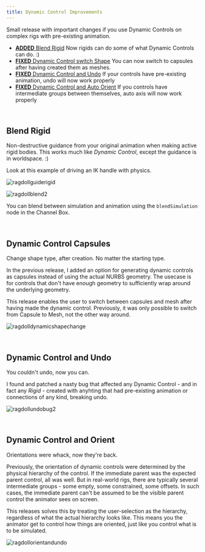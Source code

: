 ```yaml
---
title: Dynamic Control Improvements
---
```


Small release with important changes if you use Dynamic Controls on complex rigs with pre-existing animation.

- [**ADDED** Blend Rigid](#blend-rigid) Now rigids can do some of what Dynamic Controls can do. :)
- [**FIXED** Dynamic Control switch Shape](#dynamic-control-capsules) You can now switch to capsules after having created them as meshes.
- [**FIXED** Dynamic Control and Undo](#dynamic-control-and-undo) If your controls have pre-existing animation, undo will now work properly
- [**FIXED** Dynamic Control and Auto Orient](#dynamic-control-and-orient) If you controls have intermediate groups between themselves, auto axis will now work properly

<br>

## Blend Rigid

Non-destructive guidance from your original animation when making active rigid bodies. This works much like *Dynamic Control*, except the guidance is in worldspace. :)

Look at this example of driving an IK handle with physics.

![ragdollguiderigid](https://user-images.githubusercontent.com/2152766/101453898-f9a85b00-3927-11eb-83ed-dfd49331d850.gif)

![ragdollblend2](https://user-images.githubusercontent.com/2152766/101289774-6cb1b480-37f6-11eb-8fc7-b9e7e373ce3d.gif)

You can blend between simulation and animation using the `blendSimulation` node in the Channel Box.

<br>

## Dynamic Control Capsules

Change shape type, after creation. No matter the starting type.

In the previous release, I added an option for generating dynamic controls as capsules instead of using the actual NURBS geometry. The usecase is for controls that don't have enough geometry to sufficiently wrap around the underlying geometry.

This release enables the user to switch between capsules and mesh after having made the dynamic control. Previously, it was only possible to switch from Capsule to Mesh, not the other way around.

![ragdolldynamicshapechange](https://user-images.githubusercontent.com/2152766/101290043-eac28b00-37f7-11eb-84a4-10ca044e8637.gif)

<br>

## Dynamic Control and Undo

You couldn't undo, now you can.

I found and patched a nasty bug that affected any Dynamic Control - and in fact any *Rigid* - created with anyhting that had pre-existing animation or connections of any kind, breaking undo.

![ragdollundobug2](https://user-images.githubusercontent.com/2152766/101244387-2d07a180-36fe-11eb-9edd-ddbf0c808a44.gif)

<br>

## Dynamic Control and Orient

Orientations were whack, now they're back.

Previously, the orientation of dynamic controls were determined by the physical hierarchy of the control. If the immediate parent was the expected parent control, all was well. But in real-world rigs, there are typically several intermediate groups - some empty, some constrained, some offsets. In such cases, the immediate parent can't be assumed to be the visible parent control the animator sees on screen.

This releases solves this by treating the user-selection as the hierarchy, regardless of what the actual hierarchy looks like. This means you the animator get to control how things are oriented, just like you control what is to be simulated.

![ragdollorientandundo](https://user-images.githubusercontent.com/2152766/101290015-c666ae80-37f7-11eb-810d-8bbf5f024812.gif)
